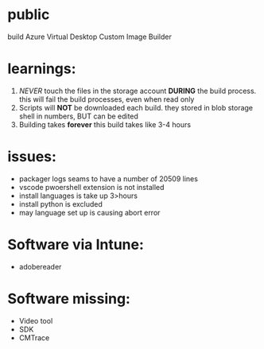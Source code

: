 # public
build Azure Virtual Desktop Custom Image Builder
# learnings:
1. _NEVER_ touch the files in the storage account **DURING** the build process. this will fail the build processes, even when read only
2. Scripts will **NOT** be downloaded each build. they stored in blob storage shell in numbers, BUT can be edited
3. Building takes **forever** this build takes like 3-4 hours

# issues:
* packager logs seams to have a number of 20509 lines
* vscode pwoershell extension is not installed
* install languages is take up 3>hours
* install python is excluded
* may language set up is causing abort error

# Software via Intune:
* adobereader

# Software missing:
* Video tool
* SDK
* CMTrace